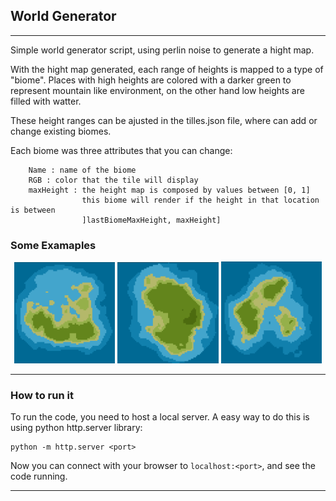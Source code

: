 ## World Generator
---

Simple world generator script, using perlin noise to generate a hight map. 

With the hight map generated, each range of heights is mapped to a type of "biome". Places with high heights are colored with a darker green to represent mountain like environment, on the other hand low heights are filled with watter.

These height ranges can be ajusted in the tilles.json file, where can add or change existing biomes.

Each biome was three attributes that you can change:
        
        Name : name of the biome
        RGB : color that the tile will display
        maxHeight : the height map is composed by values between [0, 1]
                    this biome will render if the height in that location is between 
                    ]lastBiomeMaxHeight, maxHeight]


### Some Examaples

<p align="center" width="100%">
    <img width="32%" src="examples/island1.png"> 
    <img width="32%" src="examples/island2.png"> 
    <img width="32%" src="examples/island3.png"> 
</p>

---

### How to run it

To run the code, you need to host a local server. A easy way to do this is using python http.server library:

    python -m http.server <port>

Now you can connect with your browser to `localhost:<port>`, and see the code running.


---

